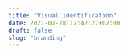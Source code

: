```yaml
---
title: "Visual identification"
date: 2021-07-28T17:42:27+02:00
draft: false
slug: "branding"
---
```


